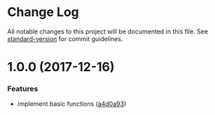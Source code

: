 # Change Log

All notable changes to this project will be documented in this file. See [standard-version](https://github.com/conventional-changelog/standard-version) for commit guidelines.

<a name="1.0.0"></a>
# 1.0.0 (2017-12-16)


### Features

* implement basic functions ([a4d0a93](https://github.com/suzuki-shunsuke/ansible-drone-agent/commit/a4d0a93))
